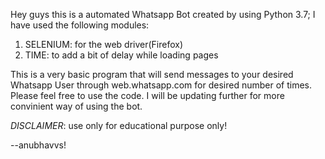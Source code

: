 Hey guys this is a automated Whatsapp Bot created by using Python 3.7;
I have used the following modules:
1. SELENIUM: for the web driver(Firefox)
2. TIME: to add a bit of delay while loading pages

This is a very basic program that will send messages to your desired Whatsapp User through web.whatsapp.com for desired number of times.
Please feel free to use the code. I will be updating further for more convinient way of using the bot.

*DISCLAIMER*: use only for educational purpose only!

--anubhavvs!
